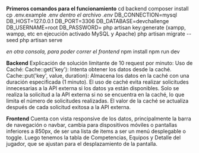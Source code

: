 **Primeros comandos para el funcionamiento**
cd backend
composer install
cp .env.example .env
*dentro el archivo .env*
DB_CONNECTION=mysql
DB_HOST=127.0.0.1
DB_PORT=3306
DB_DATABASE=devchallenge
DB_USERNAME=root
DB_PASSWORD=
php artisan key:generate
(xampp, wampp, etc en ejecución activado MySQL y Apache)
php artisan migrate --seed
php artisan serve

*en otra consola, para poder correr el frontend*
npm install
npm run dev

**Backend**
Explicación de solución limitante de 10 request por minuto: 
Uso de Caché: 
Cache::get('key'): Intenta obtener los datos desde la caché. 
Cache::put('key', value, duration): Almacena los datos en la caché con una duración especificada (1 minuto).
El uso de caché evita realizar solicitudes innecesarias a la API externa si los datos ya están disponibles. Solo se realiza la solicitud a la API externa si no se encuentra en la caché, lo que limita el número de solicitudes realizadas. El valor de la caché se actualiza después de cada solicitud exitosa a la API externa.

**Frontend** 
Cuenta con vista responsive de los datos, principalmente la barra de navegación o navbar, cambia para dispositivos móviles o pantallas inferiores a 850px, de ser una lista de items a ser un menú desplegable o toggle. Luego tenemos la tabla de Competencias, Equipos y Detalle del jugador, que se ajustan para el desplazamiento de la pantalla. 
